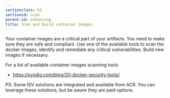 ```yaml
---
sectionclass: h2
sectionid: scan
parent-id: enhancing
title: Scan and build container images
---
```


Your container images are a critical part of your artifacts. You need to make sure they are safe and compliant. 
Use one of the available tools to scan the docker images, identify and remediate any critical vulnerabilities. Build new images if necessary. 

For a list of available container images scanning tools

- <https://sysdig.com/blog/20-docker-security-tools/>

PS: Some ISV solutions are integrated and available from ACR. You can leverage these solutions, but be aware they are paid options. 
